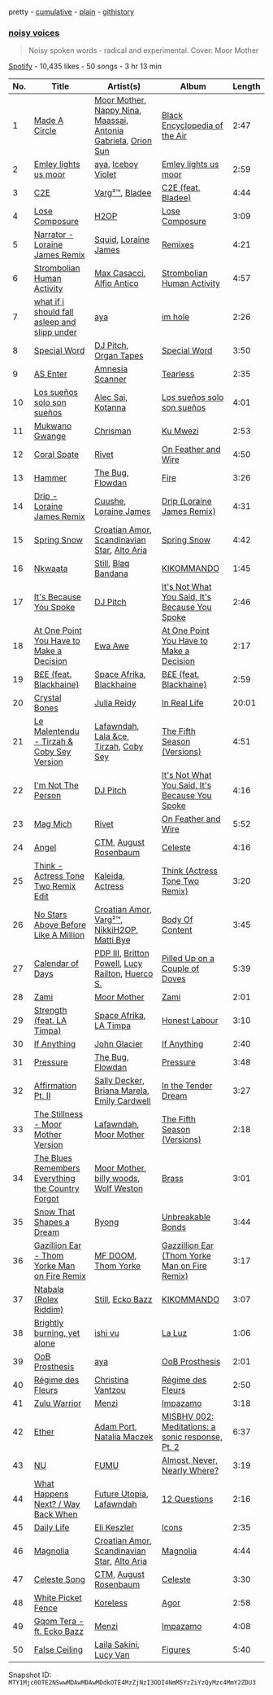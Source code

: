 pretty - [cumulative](/playlists/cumulative/37i9dQZF1DWTvAMsEfpIPP.md) - [plain](/playlists/plain/37i9dQZF1DWTvAMsEfpIPP) - [githistory](https://github.githistory.xyz/mackorone/spotify-playlist-archive/blob/main/playlists/plain/37i9dQZF1DWTvAMsEfpIPP)

### [noisy voices](https://open.spotify.com/playlist/37i9dQZF1DWTvAMsEfpIPP)

> Noisy spoken words \- radical and experimental\. Cover: Moor Mother

[Spotify](https://open.spotify.com/user/spotify) - 10,435 likes - 50 songs - 3 hr 13 min

| No. | Title | Artist(s) | Album | Length |
|---|---|---|---|---|
| 1 | [Made A Circle](https://open.spotify.com/track/6WLLSXgax1NNsAv9P6iH4P) | [Moor Mother](https://open.spotify.com/artist/4kANxfLenUobb7t5fHSrgA), [Nappy Nina](https://open.spotify.com/artist/021A20H2EVS9igRiNhozcx), [Maassai](https://open.spotify.com/artist/2Sk415hwNp1WKbB5VMZeMu), [Antonia Gabriela](https://open.spotify.com/artist/0yhgLDO2J8gcecPxFRYnzA), [Orion Sun](https://open.spotify.com/artist/2efrqekWSHlvhATD50AG3m) | [Black Encyclopedia of the Air](https://open.spotify.com/album/5MbfULVKirwaOOlA58Ja9J) | 2:47 |
| 2 | [Emley lights us moor](https://open.spotify.com/track/3P8DRFvzTERk5swNssevcm) | [aya](https://open.spotify.com/artist/0NKaRcyqHnynkv7UMsOhEH), [Iceboy Violet](https://open.spotify.com/artist/2MWAoLoDTgex9peOU2Uc4C) | [Emley lights us moor](https://open.spotify.com/album/0tfnAygeaN4XvFzZi3Uuq5) | 2:59 |
| 3 | [C2E](https://open.spotify.com/track/74CJp8baMkeO9ULS1g3zE6) | [Varg²™](https://open.spotify.com/artist/4g2EfgpanE2Z9LG1nQ9zNy), [Bladee](https://open.spotify.com/artist/2xvtxDNInKDV4AvGmjw6d1) | [C2E \(feat\. Bladee\)](https://open.spotify.com/album/4KNwxXWttQVP6AHrepO42A) | 4:44 |
| 4 | [Lose Composure](https://open.spotify.com/track/2U0NCNT73XVI9q7xyU2yCx) | [H2OP](https://open.spotify.com/artist/7KwjoeYz70pJROi8KkVyqT) | [Lose Composure](https://open.spotify.com/album/0vPXTHxZUGWYnfHL3FPxaz) | 3:09 |
| 5 | [Narrator \- Loraine James Remix](https://open.spotify.com/track/07Jh616nG8bAJlYCBSaADa) | [Squid](https://open.spotify.com/artist/685XjGzGztyivfR3fAjoxo), [Loraine James](https://open.spotify.com/artist/536qHynzDH1QviwhWY9dE3) | [Remixes](https://open.spotify.com/album/1ZGhNq2ktjOiiKP9Rimu2O) | 4:21 |
| 6 | [Strombolian Human Activity](https://open.spotify.com/track/65oFFh5enk1bqXy5VT94lu) | [Max Casacci](https://open.spotify.com/artist/708UCwKAEoZePtJokWoXUL), [Alfio Antico](https://open.spotify.com/artist/6hhvaRCYHX2EkRSRImkSY6) | [Strombolian Human Activity](https://open.spotify.com/album/3nbWWjhKQUja8TVJC7jsBb) | 4:57 |
| 7 | [what if i should fall asleep and slipp under](https://open.spotify.com/track/5PbAv2zXryIukY2K1VjuSR) | [aya](https://open.spotify.com/artist/0NKaRcyqHnynkv7UMsOhEH) | [im hole](https://open.spotify.com/album/2j1PArO05q8DBRRNuCPsr6) | 2:26 |
| 8 | [Special Word](https://open.spotify.com/track/3OEFlqKIwm3KRRtsNbKtY2) | [DJ Pitch](https://open.spotify.com/artist/6gnPiTUdUPttmm5N8j7Rvy), [Organ Tapes](https://open.spotify.com/artist/2dSa2lW4FLaQcPlzAcZOTS) | [Special Word](https://open.spotify.com/album/6NtiySVQxH3UH1vgq6OrPp) | 3:50 |
| 9 | [AS Enter](https://open.spotify.com/track/0sSDu4nSr6Ajgv5tKen0do) | [Amnesia Scanner](https://open.spotify.com/artist/2J3LwjEkmryU6BSAubwbMF) | [Tearless](https://open.spotify.com/album/4oJgRPOIIRAIYprWRhKohZ) | 2:35 |
| 10 | [Los sueños solo son sueños](https://open.spotify.com/track/37DfrttkmBXL3P2B0VWI4X) | [Alec Sai](https://open.spotify.com/artist/0eHgtPi2edUfP4JcdIe2Su), [Kotanna](https://open.spotify.com/artist/19mnXxAd9JmGbpuZzPsDED) | [Los sueños solo son sueños](https://open.spotify.com/album/62URfSIsekcl7zpm2UFFjY) | 4:01 |
| 11 | [Mukwano Gwange](https://open.spotify.com/track/35ixiFSx7kYb1iDrOYSKWn) | [Chrisman](https://open.spotify.com/artist/3atHu8rA1gl18dlT9Ii7Ah) | [Ku Mwezi](https://open.spotify.com/album/7ehtvJsquRaWkT7hwKwx45) | 2:53 |
| 12 | [Coral Spate](https://open.spotify.com/track/6JQVweDBJL6duzj1gEpMqN) | [Rivet](https://open.spotify.com/artist/0ZQHqRljz8Llvy5ah5Zdwi) | [On Feather and Wire](https://open.spotify.com/album/73qSKbNUDf6IZ7W64vuZOb) | 4:50 |
| 13 | [Hammer](https://open.spotify.com/track/79EAmQh3rRYcEg5mDVpiH7) | [The Bug](https://open.spotify.com/artist/213i4NKah1DX9q0FNiKsuw), [Flowdan](https://open.spotify.com/artist/07CimrZi5vs9iEao47TNQ4) | [Fire](https://open.spotify.com/album/4deCZBfXA0NZxLHRYpItqw) | 3:26 |
| 14 | [Drip \- Loraine James Remix](https://open.spotify.com/track/71uDwJetL7mPJGbhIyb5Ug) | [Cuushe](https://open.spotify.com/artist/5mzIOU6Wu4mBabXE3OqhR5), [Loraine James](https://open.spotify.com/artist/536qHynzDH1QviwhWY9dE3) | [Drip \(Loraine James Remix\)](https://open.spotify.com/album/4r0RgTAqNSluaRN9CTv5XN) | 4:31 |
| 15 | [Spring Snow](https://open.spotify.com/track/4fkZ5q8TjVStWUkDeU5qfc) | [Croatian Amor](https://open.spotify.com/artist/67QjO1hSxmYnra5p51qjig), [Scandinavian Star](https://open.spotify.com/artist/0IHVd7aU0SzB7t0HDiCWsp), [Alto Aria](https://open.spotify.com/artist/2fKzX6tkABWKK5MnXizpSR) | [Spring Snow](https://open.spotify.com/album/3l3DeVnMAOtSLZKSjLzJay) | 4:42 |
| 16 | [Nkwaata](https://open.spotify.com/track/1S15hPaHpdW1bQaYxN1s5H) | [Still](https://open.spotify.com/artist/5jQJNRUVKYhtxSjTn2fq07), [Blaq Bandana](https://open.spotify.com/artist/6itctwxsNACqfamAFUrPfh) | [KIKOMMANDO](https://open.spotify.com/album/4AtiXBv6CEXQliNqdW79KC) | 1:45 |
| 17 | [It's Because You Spoke](https://open.spotify.com/track/2xzXPA8zV9r7zu5lthWxiB) | [DJ Pitch](https://open.spotify.com/artist/6gnPiTUdUPttmm5N8j7Rvy) | [It's Not What You Said, It's Because You Spoke](https://open.spotify.com/album/2nUMv0rGOYvmQGwIrbQQ1u) | 2:46 |
| 18 | [At One Point You Have to Make a Decision](https://open.spotify.com/track/0nH0CyzZIVzKiW8GxA9FFW) | [Ewa Awe](https://open.spotify.com/artist/6UQuGNQMHFIfC93nesIdAE) | [At One Point You Have to Make a Decision](https://open.spotify.com/album/1znFxEPROT5Jh4Nfi0R14E) | 2:17 |
| 19 | [B£E \(feat\. Blackhaine\)](https://open.spotify.com/track/1x1SPwobzS3wYeAzVFA9tc) | [Space Afrika](https://open.spotify.com/artist/6cU1HCzqStKzT3NUuaaCO5), [Blackhaine](https://open.spotify.com/artist/5YUsQAApp3PLKOyhdyKPw5) | [B£E \(feat\. Blackhaine\)](https://open.spotify.com/album/7lTqQjncqnTKnDIuX0LLJa) | 2:59 |
| 20 | [Crystal Bones](https://open.spotify.com/track/4aqLCIw6vb4gp2zWe9OWqR) | [Julia Reidy](https://open.spotify.com/artist/1gf9bjTKL4LChr7JUuR1H7) | [In Real Life](https://open.spotify.com/album/3XgsuogAUiu0MHbsPqvvbj) | 20:01 |
| 21 | [Le Malentendu \- Tirzah & Coby Sey Version](https://open.spotify.com/track/5XvqpKLspEhe7rxtTuTNDn) | [Lafawndah](https://open.spotify.com/artist/7jHWye55igIZ6SsF4eXKkP), [Lala &ce](https://open.spotify.com/artist/1AKP8Tnz8KfOdRM4mqvNtF), [Tirzah](https://open.spotify.com/artist/6f5lOlSFJw9K79gaNnmWAd), [Coby Sey](https://open.spotify.com/artist/0d0XAaRW0dxgAtvZ1clgLX) | [The Fifth Season \(Versions\)](https://open.spotify.com/album/36b1h6b8WHww6yHJpemPSs) | 4:51 |
| 22 | [I'm Not The Person](https://open.spotify.com/track/2BgH8i6y134nexGFtLjRtu) | [DJ Pitch](https://open.spotify.com/artist/6gnPiTUdUPttmm5N8j7Rvy) | [It's Not What You Said, It's Because You Spoke](https://open.spotify.com/album/2nUMv0rGOYvmQGwIrbQQ1u) | 4:16 |
| 23 | [Mag Mich](https://open.spotify.com/track/3LFNGdGIFnnpQ2Bz4G2wYx) | [Rivet](https://open.spotify.com/artist/0ZQHqRljz8Llvy5ah5Zdwi) | [On Feather and Wire](https://open.spotify.com/album/73qSKbNUDf6IZ7W64vuZOb) | 5:52 |
| 24 | [Angel](https://open.spotify.com/track/10tqYxj1tDvrhvQBFNnau8) | [CTM](https://open.spotify.com/artist/7yaj7l8QczhEsLttuFDaRz), [August Rosenbaum](https://open.spotify.com/artist/60jACvCiMkGWezYS8VZXQ4) | [Celeste](https://open.spotify.com/album/5KVMzzZ01MJxw5Sd9qvdCY) | 4:16 |
| 25 | [Think \- Actress Tone Two Remix Edit](https://open.spotify.com/track/7gt0Sq45UD99bA9XaJIMQD) | [Kaleida](https://open.spotify.com/artist/6zyPKJ4ePhYLsBEy4A6BVX), [Actress](https://open.spotify.com/artist/3bg5rmICvmA8dmYVAdKGYH) | [Think \(Actress Tone Two Remix\)](https://open.spotify.com/album/5w68ZdeKrdEssKZ0mG8hiD) | 3:20 |
| 26 | [No Stars Above Before Like A Million](https://open.spotify.com/track/2xVRpnwHpoo0gIJ8PwOZdH) | [Croatian Amor](https://open.spotify.com/artist/67QjO1hSxmYnra5p51qjig), [Varg²™](https://open.spotify.com/artist/4g2EfgpanE2Z9LG1nQ9zNy), [NikkiH2OP](https://open.spotify.com/artist/4vVQwpktoEkOjcDZLyXBjG), [Matti Bye](https://open.spotify.com/artist/5qUOOLH8pTCB9XZrzj5jag) | [Body Of Content](https://open.spotify.com/album/0OjObePCrwj7eki5hKnKHL) | 3:45 |
| 27 | [Calendar of Days](https://open.spotify.com/track/4BCCwuUMSjpOzpoBJJ6eYo) | [PDP III](https://open.spotify.com/artist/2Esvw7cg26pnkY21vbFuos), [Britton Powell](https://open.spotify.com/artist/2JrU8x8JbXJRhiVNvvXpxV), [Lucy Railton](https://open.spotify.com/artist/7Gqr7VNPRfacOcjlqORrq9), [Huerco S.](https://open.spotify.com/artist/0Wy3xgOTkgtDlT9wJsOQjy) | [Pilled Up on a Couple of Doves](https://open.spotify.com/album/0J8haEuiXYtr6z7Pg4HFz6) | 5:39 |
| 28 | [Zami](https://open.spotify.com/track/6I3KAcHxDDdO2WRe6L9AdR) | [Moor Mother](https://open.spotify.com/artist/4kANxfLenUobb7t5fHSrgA) | [Zami](https://open.spotify.com/album/58HloQrO7KmXK9KFchk9g7) | 2:01 |
| 29 | [Strength \(feat\. LA Timpa\)](https://open.spotify.com/track/3D5wpeCGulAoD7L0n3i2Sn) | [Space Afrika](https://open.spotify.com/artist/6cU1HCzqStKzT3NUuaaCO5), [LA Timpa](https://open.spotify.com/artist/5Q6ahJqmdN5iYXkTujJIkC) | [Honest Labour](https://open.spotify.com/album/7Cr6BDi4l08zU8OCKC74Cq) | 3:10 |
| 30 | [If Anything](https://open.spotify.com/track/05Id2KGI1qVa67tQeg2MBh) | [John Glacier](https://open.spotify.com/artist/0FNfiTQCR5o3ounOlWzm1d) | [If Anything](https://open.spotify.com/album/0q29rzT91aR2Jy5EssSDPZ) | 2:40 |
| 31 | [Pressure](https://open.spotify.com/track/0sK0hdtwpgK6S3O62j6Jtg) | [The Bug](https://open.spotify.com/artist/213i4NKah1DX9q0FNiKsuw), [Flowdan](https://open.spotify.com/artist/07CimrZi5vs9iEao47TNQ4) | [Pressure](https://open.spotify.com/album/4oTan2TJpE2e2VldWmUkhD) | 3:48 |
| 32 | [Affirmation Pt\. II](https://open.spotify.com/track/2k1u3DMlWX82JcaLy88Xvr) | [Sally Decker](https://open.spotify.com/artist/4a4XbzVUadFOng9sQsvp7l), [Briana Marela](https://open.spotify.com/artist/35iTyTjBjpcGsXWRui2ZvX), [Emily Cardwell](https://open.spotify.com/artist/5ypl6CBT7VZfDjDEnMExOH) | [In the Tender Dream](https://open.spotify.com/album/6mOXe8Zou8L1DUvebPX2G6) | 3:27 |
| 33 | [The Stillness \- Moor Mother Version](https://open.spotify.com/track/05Yl4HwXHGG2huoYVqDIV7) | [Lafawndah](https://open.spotify.com/artist/7jHWye55igIZ6SsF4eXKkP), [Moor Mother](https://open.spotify.com/artist/4kANxfLenUobb7t5fHSrgA) | [The Fifth Season \(Versions\)](https://open.spotify.com/album/36b1h6b8WHww6yHJpemPSs) | 2:18 |
| 34 | [The Blues Remembers Everything the Country Forgot](https://open.spotify.com/track/6Ft2Uk7Y8GELALXtrcwl6G) | [Moor Mother](https://open.spotify.com/artist/4kANxfLenUobb7t5fHSrgA), [billy woods](https://open.spotify.com/artist/39vtb2iiz3079nqfL5nfFc), [Wolf Weston](https://open.spotify.com/artist/3yXX4ravNhsyB7XEuozPGo) | [Brass](https://open.spotify.com/album/2xU8y7tprnryyZndlYNNns) | 3:01 |
| 35 | [Snow That Shapes a Dream](https://open.spotify.com/track/6gnxt09fUihth1VOT0yaun) | [Ryong](https://open.spotify.com/artist/7emqeuffMfw23koyETW1Ri) | [Unbreakable Bonds](https://open.spotify.com/album/38SeEVaMSb68azIe93uI8l) | 3:44 |
| 36 | [Gazillion Ear \- Thom Yorke Man on Fire Remix](https://open.spotify.com/track/4391OFJdcDJHJLzpEss9Do) | [MF DOOM](https://open.spotify.com/artist/2pAWfrd7WFF3XhVt9GooDL), [Thom Yorke](https://open.spotify.com/artist/4CvTDPKA6W06DRfBnZKrau) | [Gazzillion Ear \(Thom Yorke Man on Fire Remix\)](https://open.spotify.com/album/10QoJzEf3S3ebgG7shH2np) | 3:17 |
| 37 | [Ntabala \(Rolex Riddim\)](https://open.spotify.com/track/1bvJlLsJkC3Fninf57a466) | [Still](https://open.spotify.com/artist/5jQJNRUVKYhtxSjTn2fq07), [Ecko Bazz](https://open.spotify.com/artist/06w1j4NK8qf3yWizRYUjrk) | [KIKOMMANDO](https://open.spotify.com/album/4AtiXBv6CEXQliNqdW79KC) | 3:07 |
| 38 | [Brightly burning, yet alone](https://open.spotify.com/track/4PrxR70V60J8ZGePXFf4Gi) | [ishi vu](https://open.spotify.com/artist/1YUA9X2dr5rzNXdMCUa5rH) | [La Luz](https://open.spotify.com/album/2utsontyjBT4r8eNc1a7qm) | 1:06 |
| 39 | [OoB Prosthesis](https://open.spotify.com/track/4TMcSDtK369D37OcVxb6li) | [aya](https://open.spotify.com/artist/0NKaRcyqHnynkv7UMsOhEH) | [OoB Prosthesis](https://open.spotify.com/album/5k9eIfuaEa5Xd2kU0rEb8T) | 2:01 |
| 40 | [Régime des Fleurs](https://open.spotify.com/track/16xWwjg8p3T9n1aAptjIRp) | [Christina Vantzou](https://open.spotify.com/artist/4CMC2nnStv4EENjKBSDpKR) | [Régime des Fleurs](https://open.spotify.com/album/7cIyUAuwTnbQEvTIy5Nsju) | 2:50 |
| 41 | [Zulu Warrior](https://open.spotify.com/track/0pP1lYJE7NxRQVM09eB1V3) | [Menzi](https://open.spotify.com/artist/0us3Osmp1y1uKHBsGFlNuw) | [Impazamo](https://open.spotify.com/album/2hTm2DE2jIFU9CVfbG6LNR) | 3:18 |
| 42 | [Ether](https://open.spotify.com/track/6rvOkOPBp1MqoI83o8fTb1) | [Adam Port](https://open.spotify.com/artist/2loEsOijJ6XiGzWYFXMIRk), [Natalia Maczek](https://open.spotify.com/artist/0SXDhVUYCrFdgKYRsA6ITv) | [MISBHV 002: Meditations: a sonic response, Pt\. 2](https://open.spotify.com/album/2fpLbGSfOODrMBSaJjxqFM) | 6:37 |
| 43 | [NU](https://open.spotify.com/track/353D6Mdz0AfBAlCLZAkjeh) | [FUMU](https://open.spotify.com/artist/221dsZB1ur47zjjatwjYyn) | [Almost, Never, Nearly Where?](https://open.spotify.com/album/6ateegZq7Yi8668eATldrh) | 3:19 |
| 44 | [What Happens Next? / Way Back When](https://open.spotify.com/track/0ZUgxcId58SaCaSY6pU6JB) | [Future Utopia](https://open.spotify.com/artist/1vlBj1Zv2y6dCNdGeIBsNo), [Lafawndah](https://open.spotify.com/artist/7jHWye55igIZ6SsF4eXKkP) | [12 Questions](https://open.spotify.com/album/5zh9ibSFLqUY91cKupwihN) | 2:16 |
| 45 | [Daily Life](https://open.spotify.com/track/6MbzPtoYvaOuNnXnWoIdbN) | [Eli Keszler](https://open.spotify.com/artist/2YfqCdQFDp4c0s8F5Lkk4z) | [Icons](https://open.spotify.com/album/0Pw8GjF2XNrDNM3uIeV8QB) | 2:35 |
| 46 | [Magnolia](https://open.spotify.com/track/6JXvHo8tnOEOJPJpFCcDmB) | [Croatian Amor](https://open.spotify.com/artist/67QjO1hSxmYnra5p51qjig), [Scandinavian Star](https://open.spotify.com/artist/0IHVd7aU0SzB7t0HDiCWsp), [Alto Aria](https://open.spotify.com/artist/2fKzX6tkABWKK5MnXizpSR) | [Magnolia](https://open.spotify.com/album/5Pe3WSpP2eSJHgy3yNMpRj) | 4:44 |
| 47 | [Celeste Song](https://open.spotify.com/track/63o2pUoRLVel5Fr14GQy9c) | [CTM](https://open.spotify.com/artist/7yaj7l8QczhEsLttuFDaRz), [August Rosenbaum](https://open.spotify.com/artist/60jACvCiMkGWezYS8VZXQ4) | [Celeste](https://open.spotify.com/album/5KVMzzZ01MJxw5Sd9qvdCY) | 3:30 |
| 48 | [White Picket Fence](https://open.spotify.com/track/3Jl1wfkdpzqlX9HdIgrOSM) | [Koreless](https://open.spotify.com/artist/3TsEEdpuuCN1G0dPxV4uOA) | [Agor](https://open.spotify.com/album/2mFlkozkxXwCdQgztSucRz) | 2:58 |
| 49 | [Gqom Tera \- ft\. Ecko Bazz](https://open.spotify.com/track/0t1C8BlIqssHic6kRfDHYO) | [Menzi](https://open.spotify.com/artist/0us3Osmp1y1uKHBsGFlNuw) | [Impazamo](https://open.spotify.com/album/2hTm2DE2jIFU9CVfbG6LNR) | 4:08 |
| 50 | [False Ceiling](https://open.spotify.com/track/0JYSWjXkSV8D1pDmcP7XOQ) | [Laila Sakini](https://open.spotify.com/artist/4oPgOwhDzwOWUOvfR8qPm1), [Lucy Van](https://open.spotify.com/artist/0jouS9J0IuJ4gbwEyr9WMM) | [Figures](https://open.spotify.com/album/6m2mpZaKC4qdo3IFvZby8m) | 5:40 |

Snapshot ID: `MTY1Mjc0OTE2NSwwMDAwMDAwMDdkOTE4MzZjNzI3ODI4NmM5YzZiYzQyMzc4MmY2ZDU3`
